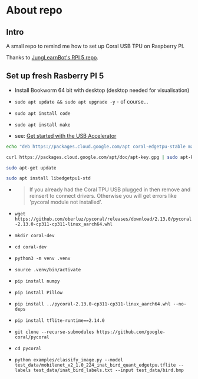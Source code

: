 # About repo

## Intro
A small repo to remind me how to set up Coral USB TPU on Raspberry PI.

Thanks to [JungLearnBot's RPI 5 repo](https://github.com/JungLearnBot/RPi5_yolov8).

## Set up fresh Rasberry PI 5

- Install Bookworm 64 bit with desktop (desktop needed for visualisation)

- `sudo apt update && sudo apt upgrade -y` - of course...
  
- `sudo apt install code`

- `sudo apt install make`

- see: [Get started with the USB Accelerator](https://coral.ai/docs/accelerator/get-started/)
```bash
echo "deb https://packages.cloud.google.com/apt coral-edgetpu-stable main" | sudo tee /etc/apt/sources.list.d/coral-edgetpu.list

curl https://packages.cloud.google.com/apt/doc/apt-key.gpg | sudo apt-key add -

sudo apt-get update

sudo apt install libedgetpu1-std
```

- > If you already had the Coral TPU USB plugged in then remove and reinsert to connect drivers. Otherwise you will get errors like 'pycoral module not installed'.

- `wget https://github.com/oberluz/pycoral/releases/download/2.13.0/pycoral-2.13.0-cp311-cp311-linux_aarch64.whl`

- `mkdir coral-dev`

- `cd coral-dev`

- `python3 -m venv .venv`

- `source .venv/bin/activate`

- `pip install numpy`

- `pip install Pillow`

- `pip install ../pycoral-2.13.0-cp311-cp311-linux_aarch64.whl --no-deps`

- `pip install tflite-runtime==2.14.0`

- `git clone --recurse-submodules https://github.com/google-coral/pycoral`

- `cd pycoral`

- `python examples/classify_image.py --model test_data/mobilenet_v2_1.0_224_inat_bird_quant_edgetpu.tflite --labels test_data/inat_bird_labels.txt --input test_data/bird.bmp`




